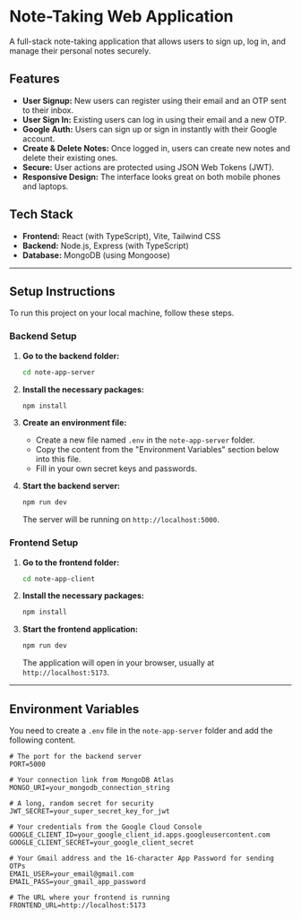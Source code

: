 # Note-Taking Web Application

A full-stack note-taking application that allows users to sign up, log in, and manage their personal notes securely.

## Features

- **User Signup:** New users can register using their email and an OTP sent to their inbox.
- **User Sign In:** Existing users can log in using their email and a new OTP.
- **Google Auth:** Users can sign up or sign in instantly with their Google account.
- **Create & Delete Notes:** Once logged in, users can create new notes and delete their existing ones.
- **Secure:** User actions are protected using JSON Web Tokens (JWT).
- **Responsive Design:** The interface looks great on both mobile phones and laptops.

## Tech Stack

- **Frontend:** React (with TypeScript), Vite, Tailwind CSS
- **Backend:** Node.js, Express (with TypeScript)
- **Database:** MongoDB (using Mongoose)

---

## Setup Instructions

To run this project on your local machine, follow these steps.

### Backend Setup

1.  **Go to the backend folder:**
    ```bash
    cd note-app-server
    ```

2.  **Install the necessary packages:**
    ```bash
    npm install
    ```

3.  **Create an environment file:**
    - Create a new file named `.env` in the `note-app-server` folder.
    - Copy the content from the "Environment Variables" section below into this file.
    - Fill in your own secret keys and passwords.

4.  **Start the backend server:**
    ```bash
    npm run dev
    ```
    The server will be running on `http://localhost:5000`.

### Frontend Setup

1.  **Go to the frontend folder:**
    ```bash
    cd note-app-client
    ```

2.  **Install the necessary packages:**
    ```bash
    npm install
    ```

3.  **Start the frontend application:**
    ```bash
    npm run dev
    ```
    The application will open in your browser, usually at `http://localhost:5173`.

---

## Environment Variables

You need to create a `.env` file in the `note-app-server` folder and add the following content.

```env
# The port for the backend server
PORT=5000

# Your connection link from MongoDB Atlas
MONGO_URI=your_mongodb_connection_string

# A long, random secret for security
JWT_SECRET=your_super_secret_key_for_jwt

# Your credentials from the Google Cloud Console
GOOGLE_CLIENT_ID=your_google_client_id.apps.googleusercontent.com
GOOGLE_CLIENT_SECRET=your_google_client_secret

# Your Gmail address and the 16-character App Password for sending OTPs
EMAIL_USER=your_email@gmail.com
EMAIL_PASS=your_gmail_app_password

# The URL where your frontend is running
FRONTEND_URL=http://localhost:5173